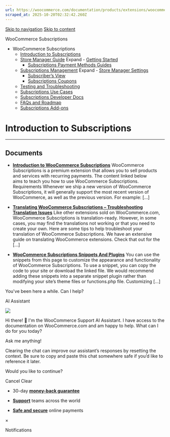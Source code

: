 ```yaml
---
url: https://woocommerce.com/documentation/products/extensions/woocommerce-subscriptions/introduction-to-subscriptions
scraped_at: 2025-10-20T02:32:42.260Z
---
```


[Skip to navigation](https://woocommerce.com/documentation/products/extensions/woocommerce-subscriptions/introduction-to-subscriptions/#main-navigation) [Skip to content](https://woocommerce.com/documentation/products/extensions/woocommerce-subscriptions/introduction-to-subscriptions/#page)

WooCommerce Subscriptions

- WooCommerce Subscriptions
  - [Introduction to Subscriptions](https://woocommerce.com/document/subscriptions/ "Introduction to Subscriptions")
  - [Store Manager Guide](https://woocommerce.com/documentation/products/extensions/woocommerce-subscriptions/store-manager-guide/ "Store Manager Guide") Expand    - [Getting Started](https://woocommerce.com/documentation/products/extensions/woocommerce-subscriptions/store-manager-guide/getting-started-woocommerce-subscriptions/ "Getting Started")
    - [Subscriptions Payment Methods Guides](https://woocommerce.com/documentation/products/extensions/woocommerce-subscriptions/store-manager-guide/subscriptions-payment-methods-guides/ "Subscriptions Payment Methods Guides")
  - [Subscriptions Management](https://woocommerce.com/documentation/products/extensions/woocommerce-subscriptions/subscriptions-management/ "Subscriptions Management") Expand    - [Store Manager Settings](https://woocommerce.com/documentation/products/extensions/woocommerce-subscriptions/subscriptions-management/store-manager-settings/ "Store Manager Settings")
    - [Subscriber’s View](https://woocommerce.com/document/subscriptions/customers-view/ "Subscriber’s View")
    - [Subscriptions Coupons](https://woocommerce.com/documentation/products/extensions/woocommerce-subscriptions/subscriptions-management/subscriptions-coupons/ "Subscriptions Coupons")
  - [Testing and Troubleshooting](https://woocommerce.com/documentation/products/extensions/woocommerce-subscriptions/testing-and-troubleshooting/ "Testing and Troubleshooting")
  - [Subscriptions Use Cases](https://woocommerce.com/documentation/products/extensions/woocommerce-subscriptions/subscriptions-use-cases/ "Subscriptions Use Cases")
  - [Subscriptions Developer Docs](https://woocommerce.com/documentation/products/extensions/woocommerce-subscriptions/developer-docs/ "Subscriptions Developer Docs")
  - [FAQs and Roadmap](https://woocommerce.com/documentation/products/extensions/woocommerce-subscriptions/faqs-and-roadmap/ "FAQs and Roadmap")
  - [Subscriptions Add-ons](https://woocommerce.com/documentation/products/extensions/woocommerce-subscriptions/subscriptions-add-ons/ "Subscriptions Add-ons")

# Introduction to Subscriptions

* * *

## Documents

- [**Introduction to WooCommerce Subscriptions**](https://woocommerce.com/document/subscriptions/)
WooCommerce Subscriptions is a premium extension that allows you to sell products and services with recurring payments. The content linked below aims to teach you how to use WooCommerce Subscriptions. Requirements Whenever we ship a new version of WooCommerce Subscriptions, it will generally support the most recent version of WooCommerce, as well as the previous version. For example: \[…\]

- [**Translating WooCommerce Subscriptions – Troubleshooting Translation Issues**](https://woocommerce.com/document/subscriptions/troubleshooting-translation-issues/)
Like other extensions sold on WooCommerce.com, WooCommerce Subscriptions is translation-ready. However, in some cases, you may find the translations not working or that you need to create your own. Here are some tips to help troubleshoot your translation of WooCommerce Subscriptions. We have an extensive guide on translating WooCommerce extensions. Check that out for the \[…\]

- [**WooCommerce Subscriptions Snippets And Plugins**](https://woocommerce.com/document/subscriptions/woocommerce-subscriptions-snippets-and-plugins/)
You can use the snippets from this page to customize the appearance and functionality of WooCommerce Subscriptions. To use a snippet, you can copy the code to your site or download the linked file. We would recommend adding these snippets into a separate snippet plugin rather than modifying your site’s theme files or functions.php file. Customizing \[…\]


You've been here a while. Can I help?

AI Assistant

![](https://woocommerce.com/wp-content/themes/woo/images/svg/support-chat-bot-avatar.svg)

Hi there! 👋 I'm the WooCommerce Support AI Assistant. I have access to the documentation on WooCommerce.com and am happy to help. What can I do for you today?

Ask me anything!

Clearing the chat can improve our assistant’s responses by resetting the context. Be sure to copy and paste this chat somewhere safe if you’d like to reference it later.

Would you like to continue?

Cancel
Clear

- 30-day **[money-back guarantee](https://woocommerce.com/refund-policy/)**

- **[Support](https://woocommerce.com/docs/)**
teams across the world

- **[Safe and secure](https://woocommerce.com/products/woopayments/)**
online payments

×

Notifications